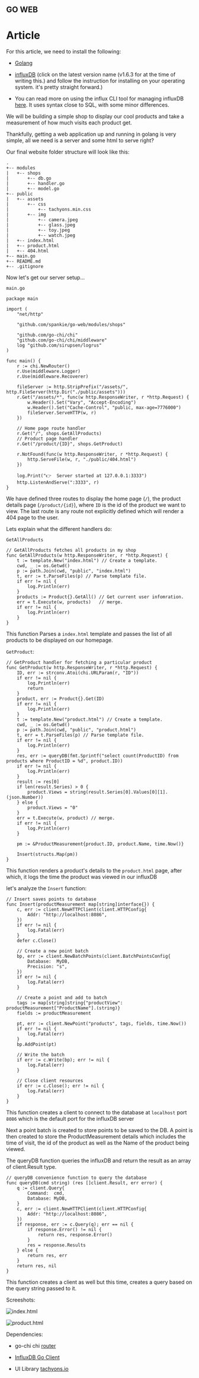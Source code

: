 ## GO WEB

# Article
For this article, we need to install the following:
- [Golang](https://golang.org/doc/install)

- [influxDB](https://portal.influxdata.com/downloads#influxdb) (click on the latest version name (v1.6.3 for at the time of writing this.) and follow the instruction for installing on your operating system. it's pretty straight forward.)

* You can read more on using the influx CLI tool for managing influxDB [here](https://docs.influxdata.com/influxdb/v1.6/introduction/getting-started/). It uses syntax close to SQL, with some minor differences.

We will be building a simple shop to display our cool products and take a measurement of how much visits each product get.


Thankfully, getting a web application up and running in golang is very simple, all we need is a server and some html to serve right?

Our final website folder structure will look like this:
```
.
+-- modules
|   +-- shops
|       +-- db.go
|       +-- handler.go
|       +-- model.go
+-- public
|   +-- assets
|       +-- css
|           +-- tachyons.min.css
|       +-- img
|           +-- camera.jpeg
|           +-- glass.jpeg
|           +-- toy.jpeg
|           +-- watch.jpeg
|   +-- index.html
|   +-- product.html
|   +-- 404.html
+-- main.go
+-- README.md
+-- .gitignore
```

Now let's get our server setup...

`main.go`

```
package main

import (
	"net/http"

	"github.com/spankie/go-web/modules/shops"

	"github.com/go-chi/chi"
	"github.com/go-chi/chi/middleware"
	log "github.com/sirupsen/logrus"
)

func main() {
	r := chi.NewRouter()
	r.Use(middleware.Logger)
	r.Use(middleware.Recoverer)

	fileServer := http.StripPrefix("/assets/", http.FileServer(http.Dir("./public/assets")))
	r.Get("/assets/*", func(w http.ResponseWriter, r *http.Request) {
		w.Header().Set("Vary", "Accept-Encoding")
		w.Header().Set("Cache-Control", "public, max-age=7776000")
		fileServer.ServeHTTP(w, r)
	})

	// Home page route handler
	r.Get("/", shops.GetAllProducts)
	// Product page handler
	r.Get("/product/{ID}", shops.GetProduct)

	r.NotFound(func(w http.ResponseWriter, r *http.Request) {
		http.ServeFile(w, r, "./public/404.html")
	})

	log.Print("👉  Server started at 127.0.0.1:3333")
	http.ListenAndServe(":3333", r)
}
```

We have defined three routes to display the home page (`/`), the product details page (`/product/{id}`), where `ID` is the id of the product we want to view. The last route is any route not explicitly defined which will render a 404 page to the user.

Lets explain what the different handlers do:

`GetAllProducts` 

```
// GetAllProducts fetches all products in my shop
func GetAllProducts(w http.ResponseWriter, r *http.Request) {
	t := template.New("index.html") // Create a template.
	cwd, _ := os.Getwd()
	p := path.Join(cwd, "public", "index.html")
	t, err := t.ParseFiles(p) // Parse template file.
	if err != nil {
		log.Println(err)
	}
	products := Product{}.GetAll() // Get current user infomration.
	err = t.Execute(w, products)   // merge.
	if err != nil {
		log.Println(err)
	}
}
```

This function Parses a `index.html` template and passes the list of all products to be displayed on our homepage.


`GetProduct`:

```
// GetProduct handler for fetching a particular product
func GetProduct(w http.ResponseWriter, r *http.Request) {
	ID, err := strconv.Atoi(chi.URLParam(r, "ID"))
	if err != nil {
		log.Println(err)
		return
	}
	product, err := Product{}.Get(ID)
	if err != nil {
		log.Println(err)
	}
	t := template.New("product.html") // Create a template.
	cwd, _ := os.Getwd()
	p := path.Join(cwd, "public", "product.html")
	t, err = t.ParseFiles(p) // Parse template file.
	if err != nil {
		log.Println(err)
	}
	res, err := queryDB(fmt.Sprintf("select count(ProductID) from products where ProductID = %d", product.ID))
	if err != nil {
		log.Println(err)
	}
	result := res[0]
	if len(result.Series) > 0 {
		product.Views = string(result.Series[0].Values[0][1].(json.Number))
	} else {
		product.Views = "0"
	}
	err = t.Execute(w, product) // merge.
	if err != nil {
		log.Println(err)
	}

	pm := &ProductMeasurement{product.ID, product.Name, time.Now()}

	Insert(structs.Map(pm))
}
```

This function renders a product's details to the `product.html` page, after which, it logs the time the product was viewed in our influxDB

let's analyze the `Insert` function:

```
// Insert saves points to database
func Insert(productMeasurement map[string]interface{}) {
	c, err := client.NewHTTPClient(client.HTTPConfig{
		Addr: "http://localhost:8086",
	})
	if err != nil {
		log.Fatal(err)
	}
	defer c.Close()

	// Create a new point batch
	bp, err := client.NewBatchPoints(client.BatchPointsConfig{
		Database:  MyDB,
		Precision: "s",
	})
	if err != nil {
		log.Fatal(err)
	}

	// Create a point and add to batch
	tags := map[string]string{"productView": productMeasurement["ProductName"].(string)}
	fields := productMeasurement

	pt, err := client.NewPoint("products", tags, fields, time.Now())
	if err != nil {
		log.Fatal(err)
	}
	bp.AddPoint(pt)

	// Write the batch
	if err := c.Write(bp); err != nil {
		log.Fatal(err)
	}

	// Close client resources
	if err := c.Close(); err != nil {
		log.Fatal(err)
	}
}
```

This function creates a client to connect to the database at `localhost` port `8086` which is the default port for the influxDB server

Next a point batch is created to store points to be saved to the DB. A point is then created to store the ProductMeasurement details which includes the time of visit, the id of the product as well as the Name of the product being viewed.

The queryDB function queries the influxDB and return the result as an array of client.Result type.

```
// queryDB convenience function to query the database
func queryDB(cmd string) (res []client.Result, err error) {
	q := client.Query{
		Command:  cmd,
		Database: MyDB,
	}
	c, err := client.NewHTTPClient(client.HTTPConfig{
		Addr: "http://localhost:8086",
	})
	if response, err := c.Query(q); err == nil {
		if response.Error() != nil {
			return res, response.Error()
		}
		res = response.Results
	} else {
		return res, err
	}
	return res, nil
}

```

This function creates a client as well but this time, creates a query based on the query string passed to it.


Screeshots:

![index.html](public/screenshots/screenshot1.png)

![product.html](public/screenshots/screenshot2.png)


Dependencies:

- go-chi chi [router](https://github.com/go-chi/chi)

- [InfluxDB Go Client](github.com/influxdata/influxdb/client/v2)

- UI Library [tachyons.io](http://tachyons.io)